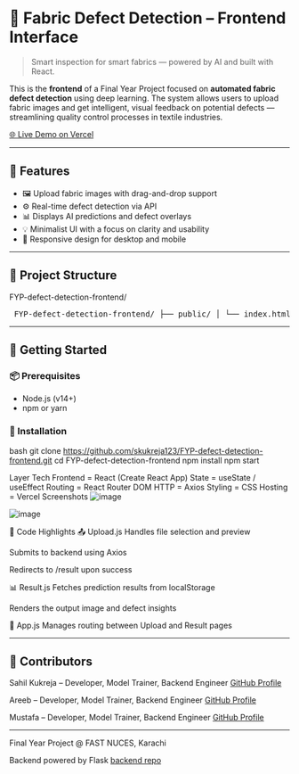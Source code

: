 # 🧵 Fabric Defect Detection – Frontend Interface

> Smart inspection for smart fabrics — powered by AI and built with React.

This is the **frontend** of a Final Year Project focused on **automated fabric defect detection** using deep learning. The system allows users to upload fabric images and get intelligent, visual feedback on potential defects — streamlining quality control processes in textile industries.

[🌐 Live Demo on Vercel](https://fyp-defect-detection.vercel.app)

---

## 📸 Features

- 🖼️ Upload fabric images with drag-and-drop support
- ⚙️ Real-time defect detection via API
- 📊 Displays AI predictions and defect overlays
- 💡 Minimalist UI with a focus on clarity and usability
- 📱 Responsive design for desktop and mobile

---

## 📂 Project Structure

FYP-defect-detection-frontend/
<pre> FYP-defect-detection-frontend/ ├── public/ │ └── index.html ├── src/ │ ├── components/ │ │ ├── Upload.js # Image upload and API integration │ │ ├── Result.js # Displays detection results │ │ └── Navbar.js # App navbar │ ├── App.js # Routing setup │ ├── App.css # Global styles │ └── index.js # Entry point ├── package.json └── README.md </pre>



---

## 🚀 Getting Started

### 📦 Prerequisites

- Node.js (v14+)
- npm or yarn

### 🔧 Installation

bash
git clone https://github.com/skukreja123/FYP-defect-detection-frontend.git
cd FYP-defect-detection-frontend
npm install
npm start

Layer	Tech
  Frontend	= React (Create React App)
  State	 = useState / useEffect
  Routing	 = React Router DOM
  HTTP	 = Axios
  Styling	 = CSS
  Hosting	 = Vercel
Screenshots
![image](https://github.com/user-attachments/assets/80f7deae-a0c8-436d-9266-8041405bf013)

![image](https://github.com/user-attachments/assets/b7fc8cc0-f16b-4369-948c-f85e9da94019)


🧠 Code Highlights
📤 Upload.js
  Handles file selection and preview
  
  Submits to backend using Axios
  
  Redirects to /result upon success

📊 Result.js
  Fetches prediction results from localStorage
  
  Renders the output image and defect insights

🔗 App.js
  Manages routing between Upload and Result pages

---

## 🤝 Contributors

  Sahil Kukreja – Developer, Model Trainer, Backend Engineer
   [GitHub Profile](https://github.com/skukreja123)

Areeb – Developer, Model Trainer, Backend Engineer
 [GitHub Profile](https://github.com/areebbinnadeem)

Mustafa – Developer, Model Trainer, Backend Engineer
[GitHub Profile](https://github.com/MustafaHashmani)
 

---

Final Year Project @ FAST NUCES, Karachi

Backend powered by Flask [backend repo](https://github.com/skukreja123/FYP-defect-dection-backend)

